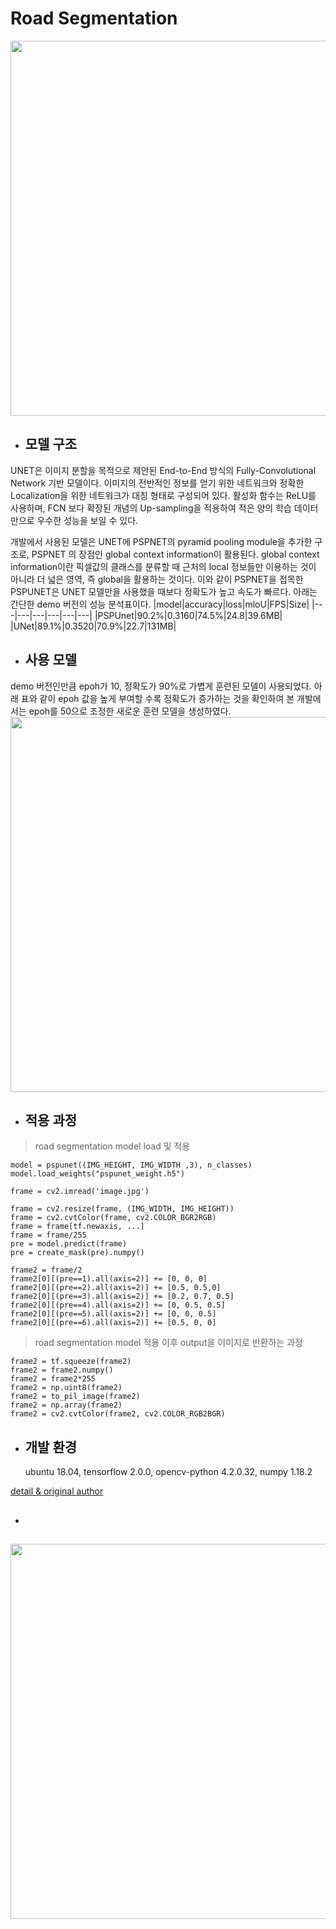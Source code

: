 # Road Segmentation 
 
<img src="https://user-images.githubusercontent.com/109472852/193393158-bdd7c0b2-eb4d-4844-873c-754813118866.jpg" width="600" />


* ## 모델 구조  
UNET은 이미지 분할을 목적으로 제안된 End-to-End 방식의 Fully-Convolutional Network 기반 모델이다. 이미지의 전반적인 정보를 얻기 위한 네트워크와 정확한 Localization을 위한 네트워크가 대칭 형태로 구성되어 있다. 활성화 함수는 ReLU를 사용하며, FCN 보다 확장된 개념의 Up-sampling을 적용하여 적은 양의 학습 데이터만으로 우수한 성능을 보일 수 있다.   

개발에서 사용된 모델은 UNET에  PSPNET의 pyramid pooling module을 추가한 구조로, PSPNET 의 장점인 global context information이 활용된다. global context information이란 픽셀값의 클래스를 분류할 때 근처의 local 정보들만 이용하는 것이 아니라 더 넓은 영역, 즉 global을 활용하는 것이다. 이와 같이 PSPNET을 접목한 PSPUNET은 UNET 모델만을 사용했을 때보다 정확도가 높고 속도가 빠르다. 아래는 간단한 demo 버전의 성능 분석표이다. 
|model|accuracy|loss|mloU|FPS|Size|
|---|---|---|---|---|---|
|PSPUnet|90.2%|0.3160|74.5%|24.8|39.6MB|
|UNet|89.1%|0.3520|70.9%|22.7|131MB|

* ## 사용 모델
demo 버전인만큼 epoh가 10, 정확도가 90%로 가볍게 훈련된 모델이 사용되었다. 아래 표와 같이 epoh 값을 높게 부여할 수록 정확도가 증가하는 것을 확인하여 본 개발에서는 epoh를 50으로 조정한 새로운 훈련 모델을 생성하였다. 
<img src="https://user-images.githubusercontent.com/109569066/193413463-fa19a318-1f85-4e72-a9c8-ef42c881619e.png" width="600" />

* ## 적용 과정
> road segmentation model load 및 적용
```
model = pspunet((IMG_HEIGHT, IMG_WIDTH ,3), n_classes)
model.load_weights("pspunet_weight.h5")

frame = cv2.imread('image.jpg')

frame = cv2.resize(frame, (IMG_WIDTH, IMG_HEIGHT))
frame = cv2.cvtColor(frame, cv2.COLOR_BGR2RGB)
frame = frame[tf.newaxis, ...]
frame = frame/255
pre = model.predict(frame)
pre = create_mask(pre).numpy()

frame2 = frame/2
frame2[0][(pre==1).all(axis=2)] += [0, 0, 0]
frame2[0][(pre==2).all(axis=2)] += [0.5, 0.5,0]
frame2[0][(pre==3).all(axis=2)] += [0.2, 0.7, 0.5]
frame2[0][(pre==4).all(axis=2)] += [0, 0.5, 0.5]
frame2[0][(pre==5).all(axis=2)] += [0, 0, 0.5]
frame2[0][(pre==6).all(axis=2)] += [0.5, 0, 0]
```
> road segmentation model 적용 이후 output을 이미지로 반환하는 과정
```
frame2 = tf.squeeze(frame2)
frame2 = frame2.numpy()
frame2 = frame2*255
frame2 = np.uint8(frame2)
frame2 = to_pil_image(frame2)
frame2 = np.array(frame2)
frame2 = cv2.cvtColor(frame2, cv2.COLOR_RGB2BGR)
```

* ## 개발 환경


  ubuntu 18.04, tensorflow 2.0.0, opencv-python 4.2.0.32, numpy 1.18.2


[detail & original author](https://github.com/JunHyeok96/Road-Segmentation)

* ## 
<img src="https://user-images.githubusercontent.com/109493197/193414360-09d94b35-8118-47bd-9f59-c3c9fabc3967.png" width="600" />
